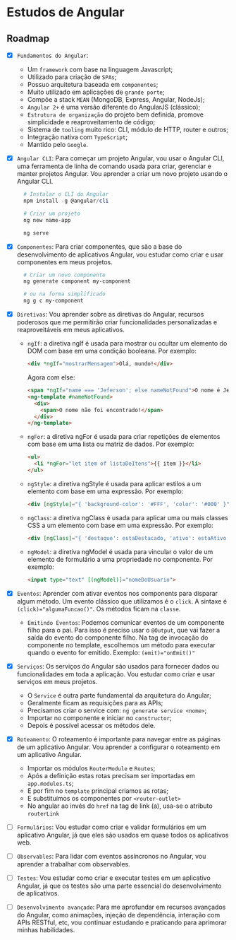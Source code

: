 # Estudos de Angular

## Roadmap

  - [x] `Fundamentos do Angular`:
    - Um `framework` com base na linguagem Javascript;
    - Utilizado para criação de `SPAs`;
    - Possuo arquitetura baseada em `componentes`;
    - Muito utilizado em aplicações de `grande porte`;
    - Compõe a stack `MEAN` (MongoDB, Express, Angular, NodeJs);
    - `Angular 2+` é uma versão diferente do AngularJS (clássico);
    - `Estrutura de organização` do projeto bem definida, promove simplicidade e reaproveitamento de código;
    - Sistema de `tooling` muito rico: CLI, módulo de HTTP, router e outros;
    - Integração nativa com `TypeScript`;
    - Mantido pelo `Google`.

  - [x] `Angular CLI`: Para começar um projeto Angular, vou usar o Angular CLI, uma ferramenta de linha de comando usada para criar, gerenciar e manter projetos Angular. Vou aprender a criar um novo projeto usando o Angular CLI.
    ```powershell
      # Instalar o CLI do Angular
      npm install -g @angular/cli

      # Criar um projeto
      ng new name-app

      ng serve
    ```

  - [x] `Componentes`: Para criar componentes, que são a base do desenvolvimento de aplicativos Angular, vou estudar como criar e usar componentes em meus projetos.
    ```powershell
      # Criar um novo componente
      ng generate component my-component

      # ou na forma simplificado
      ng g c my-component
    ```

  - [x] `Diretivas`: Vou aprender sobre as diretivas do Angular, recursos poderosos que me permitirão criar funcionalidades personalizadas e reaproveitáveis em meus aplicativos. 
    - `ngIf`: a diretiva ngIf é usada para mostrar ou ocultar um elemento do DOM com base em uma condição booleana. Por exemplo:
      ```html
      <div *ngIf="mostrarMensagem">Olá, mundo!</div>
      ```
      Agora com else:
      ```html
      <span *ngIf="name === 'Jeferson'; else nameNotFound">O nome é Jeferson</span>
      <ng-template #nameNotFound>
        <div>
          <span>O nome não foi encontrado!</span>
        </div>
      </ng-template>
      ```

    - `ngFor`: a diretiva ngFor é usada para criar repetições de elementos com base em uma lista ou matriz de dados. Por exemplo:
      ```html
      <ul>
        <li *ngFor="let item of listaDeItens">{{ item }}</li>
      </ul>
      ```

    - `ngStyle`: a diretiva ngStyle é usada para aplicar estilos a um elemento com base em uma expressão. Por exemplo:
      ```html
      <div [ngStyle]="{ 'background-color': '#FFF', 'color': '#000' }">Olá, mundo!</div>
      ```

    - `ngClass`: a diretiva ngClass é usada para aplicar uma ou mais classes CSS a um elemento com base em uma expressão. Por exemplo:
      ```html
      <div [ngClass]="{ 'destaque': estaDestacado, 'ativo': estaAtivo }">Olá, mundo!</div>
      ```

    - `ngModel`: a diretiva ngModel é usada para vincular o valor de um elemento de formulário a uma propriedade no componente. Por exemplo:
      ```html
      <input type="text" [(ngModel)]="nomeDoUsuario">
      ```

  - [x] `Eventos`: Aprender com ativar eventos nos components para disparar algum método. Um evento clássico que utilizamos é o `click`. A sintaxe é `(click)="algumaFuncao()"`. Os métodos ficam na `classe`.

    - `Emitindo Eventos`: Podemos comunicar eventos de um componente filho para o pai. Para isso é preciso usar o `@Output`, que vai fazer a saída do evento do componente filho. Na tag de invocação do componente no template, escolhemos um método para executar quando o evento for emitido. Exemplo: `(emit)="onEmit()"`

  - [x] `Serviços`: Os serviços do Angular são usados para fornecer dados ou funcionalidades em toda a aplicação. Vou estudar como criar e usar serviços em meus projetos.
    - O `Service` é outra parte fundamental da arquitetura do Angular;
    - Geralmente ficam as requisições para as APIs;
    - Precisamos criar o service com: `ng generate service <nome>`;
    - Importar no componente e iniciar no `constructor`;
    - Depois é possível acessar os métodos dele.

  - [x] `Roteamento`: O roteamento é importante para navegar entre as páginas de um aplicativo Angular. Vou aprender a configurar o roteamento em um aplicativo Angular.
    - Importar os módulos `RouterModule` e `Routes`;
    - Após a definição estas rotas precisam ser importadas em `app.modules.ts`;
    - E por fim no `template` principal criamos as rotas;
    - E substituímos os componentes por `<router-outlet>`
    - No angular ao invés do `href` na tag de link (a), usa-se o atributo `routerLink`

  - [ ] `Formulários`: Vou estudar como criar e validar formulários em um aplicativo Angular, já que eles são usados em quase todos os aplicativos web.

  - [ ] `Observables`: Para lidar com eventos assíncronos no Angular, vou aprender a trabalhar com observables.

  - [ ] `Testes`: Vou estudar como criar e executar testes em um aplicativo Angular, já que os testes são uma parte essencial do desenvolvimento de aplicativos.

  - [ ] `Desenvolvimento avançado`: Para me aprofundar em recursos avançados do Angular, como animações, injeção de dependência, interação com APIs RESTful, etc, vou continuar estudando e praticando para aprimorar minhas habilidades.
